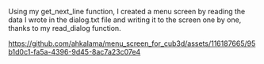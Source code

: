 
Using my get_next_line function, I created a menu screen by reading the data I wrote in the dialog.txt file and writing it to the screen one by one, thanks to my read_dialog function.

https://github.com/ahkalama/menu_screen_for_cub3d/assets/116187665/95b1d0c1-fa5a-4396-9d45-8ac7a23c07e4

